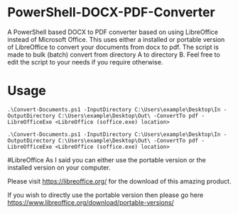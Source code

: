 # PowerShell-DOCX-PDF-Converter
A PowerShell based DOCX to PDF converter based on using LibreOffice instead of Microsoft Office. This uses either a installed or portable version of LibreOffice to convert your documents from docx to pdf. The script is made to bulk (batch) convert from directory A to directory B. Feel free to edit the script to your needs if you require otherwise.

# Usage
```
.\Convert-Documents.ps1 -InputDirectory C:\Users\example\Desktop\In -OutputDirectory C:\Users\example\Desktop\Out\ -ConvertTo pdf -LibreOfficeExe <LibreOffice (soffice.exe) location>

.\Convert-Documents.ps1 -InputDirectory C:\Users\example\Desktop\In -OutputDirectory C:\Users\example\Desktop\Out\ -ConvertTo pdf -LibreOfficeExe <LibreOffice (soffice.exe) location>
```

#LibreOffice
As I said you can either use the portable version or the installed version on your computer. 

Please visit https://libreoffice.org/ for the download of this amazing product. 

If you wish to directly use the portable version then please go here https://www.libreoffice.org/download/portable-versions/
